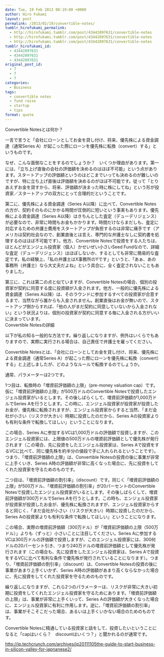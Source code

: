 ```yaml
---
date: Tue, 19 Feb 2013 00:19:00 +0000
author: Hiro Fukami
layout: post
permalink: /2013/02/19/convertible-notes/
tumblr_hirofukami_permalink:
  - http://hirofukami.tumblr.com/post/43442897631/convertible-notes
  - http://hirofukami.tumblr.com/post/43442897631/convertible-notes
  - http://hirofukami.tumblr.com/post/43442897631/convertible-notes
tumblr_hirofukami_id:
  - 43442897631
  - 43442897631
  - 43442897631
original_post_id:
  - 7
  - 7
  - 7
categories:
  - Business
tags:
  - convertible notes
  - fund raise
  - startup
  - tips
format: quote
---
```

Convertible Notesとは何か？

一言で言うと「会社にローンとしてお金を貸し付け、将来、優先株による資金調達（通常Series A）が起こった際にローンを優先株に転換（convert）する」というものです。

なぜ、こんな面倒なことをするのでしょうか？　いくつか理由があります。第一には、「立ち上げ直後の会社の評価額を決めるのはほぼ不可能」という点があります。スタートアップの評価額というのはどこまでいっても決めるのが難しいのですが、特に立ち上げ直後は評価額を決めるのがほぼ不可能です。従って「とりあえずお金を貸すから、将来、評価額が決まった時に株にしてね」という形が投資家／スタートアップの双方にとって合理的だということです。

第二に、優先株による資金調達（Series A以降）に比べて、Convertible Notesの方が、契約そのものにかかる時間が圧倒的に短いという事実もあります。優先株による資金調達（Series A以降）はきちんとした査定（デューデリジェンス）が必要なので、非常に時間もお金もかかります。時間だけならまだしも、査定に対応するための弁護士費用をスタートアップが負担するのは非常に痛手です（アメリカは契約社会なので、創業直後とは言え、専門的な弁護士なしに契約書を処理するのはほぼ不可能です）。他方、Convertible Notesで投資をする人たちは、ほとんどがエンジェル投資家（個人）かせいぜい小さいSeed Fundなので、詳細な査定（デューデリジェンス）はほぼしないか、するとしても非常に簡易的な査定です。私の経験上、「私の弁護士はX事務所のYです」というと、「あぁ、あの事務所（弁護士）なら大丈夫だよね」という具合に、全く査定されないこともありました。

第三に、これは第二の点と似ていますが、Convertible Notesの場合、個別の投資家が契約に同意する度に投資額が入金されます。他方、一般的に優先株による資金調達（Series A以降）は、そのラウンドに参加するすべての投資家が合意するまで、当然ながら誰からも入金されません。創業直後はお金が無いので、スタートアップ側からすれば、「他の人がまだ契約に同意していないから入金されない」という状況よりは、個別の投資家が契約に同意する毎に入金される方がいいに決まっています。  
Convertible Notesの詳細

以下が私の知る一般的な方法です。繰り返しになりますが、例外はいくらでもありますので、実際に実行される場合は、自己責任で弁護士を雇ってください。

<!--more-->Convertible Notesとは、「会社にローンとしてお金を貸し付け、将来、優先株による資金調達（通常Series A）が起こった際にローンを優先株に転換（convert）する」と上述しましたが、どのようなルールで転換するのでしょうか。

通常、パラメーターは2つです。

1つ目は、転換時の「増資前評価額の上限」（pre-money valuation cap）です。仮に「増資前評価額の上限」が500万ドルのConvertible Notesで投資したエンジェル投資家がいるとします。その後しばらくして、増資前評価額が1,000万ドルでSeries Aを行うとします。この時に、エンジェル投資家が投資家が投資したお金が、優先株に転換されますが、エンジェル投資家からすると当然、「まだ会社が小さい（リスクが大きい）時期に投資したのだから、Series Aの投資家よりも有利な条件で転換してほしい」ということになります。

この場合、Series Aに参加するVCは1,000万ドルの評価額で投資しますが、このエンジェル投資家には、上限値の500万ドルの増資前評価額として優先株が発行されます（この場合、先に投資をしたエンジェル投資家は、Series Aで投資をするVCに比べて、同じ優先株を約半分の値段で手に入れられるということです）。つまり、「増資前評価額の上限」は、Convertible Notesの投資の後に事業が非常に上手くいき、Series A時の評価額が非常に高くなった場合に、先に投資をしてくれた投資家を守るためのものです。

二つ目は、「増資前評価額の割引率」（discount）です。同じく「増資前評価額の上限」が500万ドル、「増資前評価額の割引率」が20パーセントのConvertible Notesで投資したエンジェル投資家がいるとします。その後しばらくして、増資前評価額が300万ドルでSeries Aを行うとします。この時も、エンジェル投資家が投資家が投資したお金が、優先株に転換されますが、エンジェル投資家からすると同じく、「まだ会社が小さい（リスクが大きい）時期に投資したのだから、Series Aの投資家よりも有利な条件で転換してほしい」ということになります。

この場合、実際の増資前評価額（300万ドル）が「増資前評価額の上限（500万ドル）」よりも（ずっと）小さいことに注目してください。Series Aに参加するVCは300万ドルの評価額で投資しますが、このエンジェル投資家には、300何ドルの20パーセント引き、つまり240万ドルの増資前評価額として優先株が発行されます（この場合も、先に投資をしたエンジェル投資家は、Series Aで投資をするVCに比べて有利な条件で優先株が発行されていることになります）。つまり、「増資前評価額の割引率」（discount）は、Convertible Notesの投資の後に事業があまり上手くいかず、Series A時の評価額があまり高くならなかった場合に、先に投資をしてくれた投資家を守るためのものです。

繰り返しになりますが、これら2つのパラメーターは、リスクが非常に大きい初期に投資をしてくれたエンジェル投資家を守るためにあります。「増資前評価額の上限」は、事業が非常に上手くいって、Series Aの評価額が大きくなった場合に、エンジェル投資家に有利に作用します。逆に、「増資前評価額の割引率」は、事業がそこそこだった場合、あるいは上手くいかない場合のためのものです。

Convertible Notesに精通している投資家と話をして、投資したいということになると「capはいくら？　discountはいくつ？」と聞かれるのが通常です。

<a href="http://jp.techcrunch.com/archives/jp20111105the-guide-to-start-business-in-silicon-valley-for-japnanese2/" target="_blank">http://jp.techcrunch.com/archives/jp20111105the-guide-to-start-business-in-silicon-valley-for-japnanese2/</a>